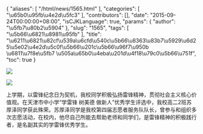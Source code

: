 {
    "aliases": [
        "/html/news/1565.html"
    ],
    "categories": [
        "\u65b0\u95fb\u4e2d\u5fc3"
    ],
    "contributors": [],
    "date": "2015-09-24T00:00:00+08:00",
    "isCJKLanguage": true,
    "params": {
        "author": "\u5fb7\u80b2\u5904"
    },
    "slug": "1565",
    "tags": [
        "\u5b66\u6821\u8981\u95fb"
    ],
    "title": "\u6211\u6821\u82cf\u539a\u6cfd\u540c\u5b66\u8363\u83b7\u5929\u6d25\u5e02\u4e2d\u5c0f\u5b66\u201c\u5b66\u96f7\u950b  \u6811\u7f8e\u5fb7  \u505a\u65b0\u4eba\u201d\u4f18\u79c0\u5b66\u751f",
    "toc": true
}

![](https://cdn.tfls.online/mirror/full/e0599096a4202df4c97042a5d3441c69ad58ee51.jpg)




![](https://cdn.tfls.online/mirror/full/6c966d2c345ab67df6fdb58091cd8ee88a7aa157.jpg)




  





上学期，以雷锋纪念日为契机，我校同学积极弘扬雷锋精神，贯彻社会主义核心价值观。在天津市中小学“学雷锋 树美德 做新人”优秀学生评选中，我校高二2班苏厚泽同学获此殊荣。苏厚泽同学是我校第四届志愿者服务队队长，曾参与和组织多次志愿活动，在校内，他尽自己所能去帮助老师和同学们，是雷锋精神的积极践行者，是名副其实的学雷锋优秀学生。




  



